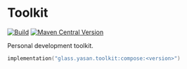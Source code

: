 # Toolkit

[![Build](https://github.com/yasanglass/toolkit/actions/workflows/build.yml/badge.svg)](https://github.com/yasanglass/toolkit/actions/workflows/build.yml)
[![Maven Central Version](https://img.shields.io/maven-central/v/glass.yasan.toolkit/compose)](https://central.sonatype.com/artifact/glass.yasan.toolkit/compose)

Personal development toolkit.

```kotlin
implementation("glass.yasan.toolkit:compose:<version>")
```
